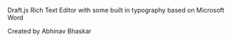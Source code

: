 Draft.js Rich Text Editor with some built in typography based on Microsoft Word

Created by Abhinav Bhaskar
